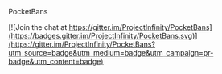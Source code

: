 PocketBans


[![Join the chat at https://gitter.im/ProjectInfinity/PocketBans](https://badges.gitter.im/ProjectInfinity/PocketBans.svg)](https://gitter.im/ProjectInfinity/PocketBans?utm_source=badge&utm_medium=badge&utm_campaign=pr-badge&utm_content=badge)